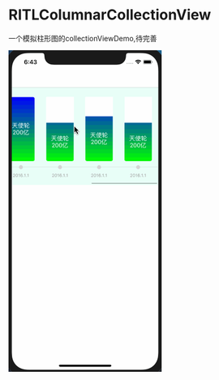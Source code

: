 # RITLColumnarCollectionView
一个模拟柱形图的collectionViewDemo,待完善

![预览](https://github.com/RITL/RITLColumnarCollectionView/blob/master/preview.gif)
